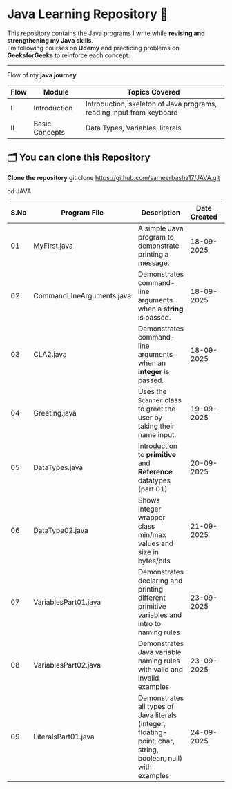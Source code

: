 
# Java Learning Repository 🚀

This repository contains the Java programs I write while **revising and strengthening my Java skills**.  
I'm following courses on **Udemy** and practicing problems on **GeeksforGeeks** to reinforce each concept.

---

Flow of my **java journey**

| Flow | Module          | Topics Covered                                                      |
|------|-----------------|---------------------------------------------------------------------|
| I    | Introduction    | Introduction, skeleton of Java programs, reading input from keyboard |
| II   | Basic Concepts  | Data Types, Variables, literals                                      |




## 🗂️ You can clone this Repository 
 **Clone the repository**
   git clone https://github.com/sameerbasha17/JAVA.git
   
   cd JAVA

| S.No | Program File                 | Description                                                           | Date Created | Flow |
|------|------------------------------|------------------------------------------------------------------------|-------------|------|
| 01   | [MyFirst.java](MyFirst.java/)| A simple Java program to demonstrate printing a message.               | 18-09-2025  | I    |
| 02   | CommandLIneArguments.java    | Demonstrates command-line arguments when a **string** is passed.       | 18-09-2025  | I    |
| 03   | CLA2.java                    | Demonstrates command-line arguments when an **integer** is passed.     | 18-09-2025  | I    |
| 04   | Greeting.java                | Uses the `Scanner` class to greet the user by taking their name input. | 19-09-2025  | I    |
| 05   | DataTypes.java               | Introduction to **primitive** and **Reference** datatypes (part 01)    | 20-09-2025  | II   |
| 06   | DataType02.java              | Shows Integer wrapper class min/max values and size in bytes/bits      | 21-09-2025  | II   |
| 07   | VariablesPart01.java         | Demonstrates declaring and printing different primitive variables and intro to naming rules | 23-09-2025 | II |
| 08   | VariablesPart02.java         | Demonstrates Java variable naming rules with valid and invalid examples| 23-09-2025  | II   |
| 09   | LiteralsPart01.java          | Demonstrates all types of Java literals (integer, floating-point, char, string, boolean, null) with examples | 24-09-2025 | II |

